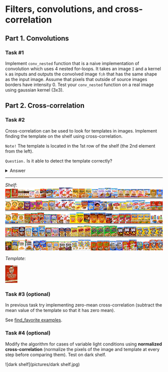 # Filters, convolutions, and cross-correlation

## Part 1. Convolutions

### Task #1

Implement `conv_nested` function that is a naive implementation of convolution which uses 4 nested for-loops. It takes an image `I` and a kernel `k` as inputs and outputs the convolved image `f○h` that has the same shape as the input image. Assume that pixels that outside of source images borders have intensity 0. Test your `conv_nested` function on a real image using gaussian kernel (3x3).

## Part 2. Cross-correlation

### Task #2

Cross-correlation can be used to look for templates in images. Implement finding the template on the shelf using cross-correlation.

`Note!` The template is located in the 1st row of the shelf (the 2nd element from the left).

`Question.` Is it able to detect the template correctly?
<details>
  <summary>Answer</summary>
  
  _No, it cannot properly detect the template. The actual place if far away ..._
</details>

---

_Shelf_:
![shelf](pictures/shelf.png)

_Template_:

![template](pictures/template.jpg)

### Task #3 (optional)
In previous task try implementing zero-mean cross-correlation (subtract the mean value of the template so that it has zero mean).

See [find_favorite examples](examples/find_favorite.ipynb).

### Task #4 (optional)
Modify the algorithm for cases of variable light conditions using __normalized cross-correlation__ (normalize the pixels of the image and template at every step before comparing them). Test on dark shelf.

![dark shelf](pictures/dark shelf.jpg)
